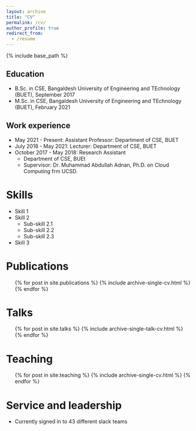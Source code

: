 ```yaml
---
layout: archive
title: "CV"
permalink: /cv/
author_profile: true
redirect_from:
  - /resume
---
```


{% include base_path %}

Education
------
* B.Sc. in CSE, Bangaldesh University of Engineering and TEchnology (BUET), September 2017
* M.Sc. in CSE, Bangaldesh University of Engineering and TEchnology (BUET), February 2021

Work experience
------
* May 2021 - Present: Assistant Professor: Department of CSE, BUET 
* July 2018 - May 2021: Lecturer: Department of CSE, BUET
* October 2017 - May 2018: Research Assistant
  * Department of CSE, BUEt
  * Supervisor: Dr. Muhammad Abdullah Adnan, Ph.D. on Cloud Computing frm UCSD.

Skills
======
* Skill 1
* Skill 2
  * Sub-skill 2.1
  * Sub-skill 2.2
  * Sub-skill 2.3
* Skill 3

Publications
======
  <ul>{% for post in site.publications %}
    {% include archive-single-cv.html %}
  {% endfor %}</ul>
  
Talks
======
  <ul>{% for post in site.talks %}
    {% include archive-single-talk-cv.html %}
  {% endfor %}</ul>
  
Teaching
======
  <ul>{% for post in site.teaching %}
    {% include archive-single-cv.html %}
  {% endfor %}</ul>
  
Service and leadership
======
* Currently signed in to 43 different slack teams
